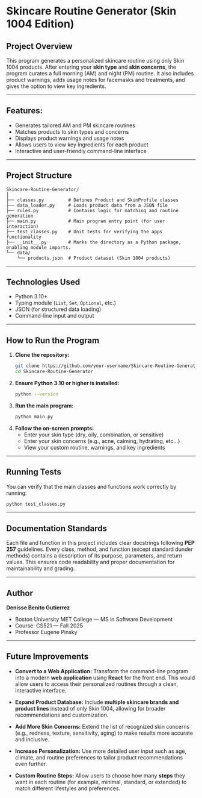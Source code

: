 # **Skincare Routine Generator (Skin 1004 Edition)**

## Project Overview

This program generates a personalized skincare routine using only Skin 1004 products.
After entering your **skin type** and **skin concerns**, the program curates a full morning (AM) and night (PM) routine.
It also includes product warnings, adds usage notes for facemasks and treatments, and gives the option to view key ingredients.

---
## Features:

* Generates tailored AM and PM skincare routines
* Matches products to skin types and concerns
* Displays product warnings and usage notes
* Allows users to view key ingredients for each product
* Interactive and user-friendly command-line interface
  
---
## Project Structure
```
Skincare-Routine-Generator/
│
├── classes.py         # Defines Product and SkinProfile classes
├── data_loader.py     # Loads product data from a JSON file
├── rules.py           # Contains logic for matching and routine generation
├── main.py            # Main program entry point (for user interaction)
├── test_classes.py    # Unit tests for verifying the apps functionality
├── __init__.py        # Marks the directory as a Python package, enabling module imports.
└── data/
    └── products.json  # Product dataset (Skin 1004 products)
```

---
## Technologies Used
* Python 3.10+
* Typing module (`List`, `Set`, `Optional`, etc.)
* JSON (for structured data loading)
* Command-line input and output

---
## How to Run the Program

1. **Clone the repository:**
    ```bash
    git clone https://github.com/your-username/Skincare-Routine-Generator.git
    cd Skincare-Routine-Generator
    ```
2. **Ensure Python 3.10 or higher is installed:**
   ```bash
   python --version
   ```
3. **Run the main program:**
   ```bash
   python main.py
   ```
5. **Follow the on-screen prompts:**
   * Enter your skin type (dry, oily, combination, or sensitive)
   * Enter your skin concerns (e.g., acne, calming, hydrating, etc...)
   * View your custom routine, warnings, and key ingredients

---
## Running Tests

You can verify that the main classes and functions work correctly by running:
```bash
python test_classes.py
```

---
## Documentation Standards

Each file and function in this project includes clear docstrings following **PEP 257** guidelines.
Every class, method, and function (except standard dunder methods) contains a description of its purpose, parameters, and return values.
This ensures code readability and proper documentation for maintainability and grading.

---
## Author

**Denisse Benito Gutierrez**

- Boston University MET College — MS in Software Development
- Course: CS521 — Fall 2025
- Professor Eugene Pinsky

---
## Future Improvements

* **Convert to a Web Application:**
  Transform the command-line program into a modern **web application** using **React** for the front end.
  This would allow users to access their personalized routines through a clean, interactive interface.

* **Expand Product Database:**
  Include **multiple skincare brands and product lines** instead of only Skin 1004, allowing for broader recommendations and customization.

* **Add More Skin Concerns:**
  Extend the list of recognized skin concerns (e.g., redness, texture, sensitivity, aging) to make results more accurate and inclusive.

* **Increase Personalization:**
  Use more detailed user input such as age, climate, and routine preferences to tailor product recommendations even further.

* **Custom Routine Steps:**
  Allow users to choose how many **steps** they want in each routine (for example, minimal, standard, or extended) to match different lifestyles and preferences.


